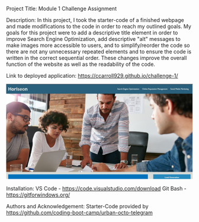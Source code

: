 Project Title: Module 1 Challenge Assignment

Description: In this project, I took the starter-code of a finished webpage and made modifications to the code in order to reach my outlined goals. My goals for this project were to add a descriptive title element in order to improve Search Engine Optimization, add descriptive "alt" messages to make images more accessible to users, and to simplify/reorder the code so there are not any unnecessary repeated elements and to ensure the code is written in the correct sequential order. These changes improve the overall function of the website as well as the readability of the code. 



Link to deployed application: https://ccarroll929.github.io/challenge-1/

![Screenshot of Deployed Webpage](image-1.png)

Installation: VS Code - https://code.visualstudio.com/download
              Git Bash - https://gitforwindows.org/

Authors and Acknowledgement: Starter-Code provided by https://github.com/coding-boot-camp/urban-octo-telegram


